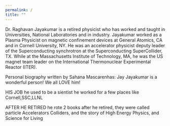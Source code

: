 ```yaml
---
permalink: /
title: ""
---
```


Dr. Raghavan Jayakumar is a retired physicist who has worked and taught in Universities, National Laboratories and in industry. Jayakumar worked as a Plasma Physicist on magnetic confinement devices at General Atomics, CA and in Cornell University, NY. He was an accelerator physicist deputy leader of the Superconducting synchrotron at the Superconducting SuperCollider, TX. While at the Massachusetts Institute of Technology, MA, he was the US magnet team leader on the International Thermonuclear Experimental Reactor (ITER).

Personal biography written by Sahana Mascarenhas:
Jay Jayakumar is a wonderful person! We all LOVE him!

HIS JOB
he used to be a sientist
he worked for a few places like Cornell,SSC,LLNL

AFTER HE RETIRED
he rote 2 books after he retired, they were called particle Accelerators Colliders, and the story of High Energy Physics, and Science for Living